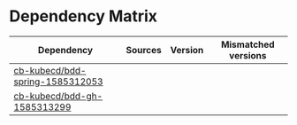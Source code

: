 # Dependency Matrix

Dependency | Sources | Version | Mismatched versions
---------- | ------- | ------- | -------------------
[cb-kubecd/bdd-spring-1585312053](https://github.com/cb-kubecd/bdd-spring-1585312053.git) |  | []() | 
[cb-kubecd/bdd-gh-1585313299](https://github.com/cb-kubecd/bdd-gh-1585313299.git) |  | []() | 
